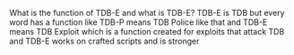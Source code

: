 What is the function of TDB-E and what is TDB-E? TDB-E is TDB but every word has a function like TDB-P means TDB Police like that and TDB-E means TDB Exploit which is a function created for exploits that attack TDB and TDB-E works on crafted scripts and is stronger
